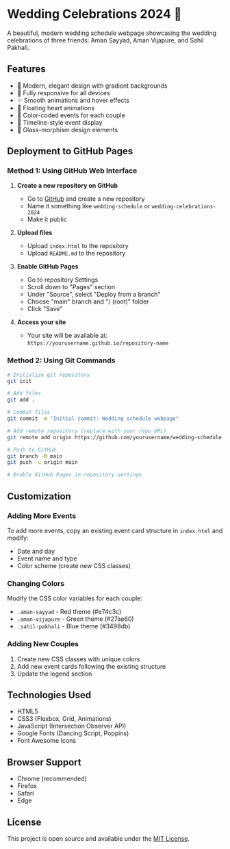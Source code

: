 # Wedding Celebrations 2024 🎉

A beautiful, modern wedding schedule webpage showcasing the wedding celebrations of three friends: Aman Sayyad, Aman Vijapure, and Sahil Pakhali.

## Features

- 🎨 Modern, elegant design with gradient backgrounds
- 📱 Fully responsive for all devices
- ✨ Smooth animations and hover effects
- 💝 Floating heart animations
- 🎯 Color-coded events for each couple
- 📅 Timeline-style event display
- 🌟 Glass-morphism design elements

## Deployment to GitHub Pages

### Method 1: Using GitHub Web Interface

1. **Create a new repository on GitHub**
   - Go to [GitHub](https://github.com) and create a new repository
   - Name it something like `wedding-schedule` or `wedding-celebrations-2024`
   - Make it public

2. **Upload files**
   - Upload `index.html` to the repository
   - Upload `README.md` to the repository

3. **Enable GitHub Pages**
   - Go to repository Settings
   - Scroll down to "Pages" section
   - Under "Source", select "Deploy from a branch"
   - Choose "main" branch and "/ (root)" folder
   - Click "Save"

4. **Access your site**
   - Your site will be available at: `https://yourusername.github.io/repository-name`

### Method 2: Using Git Commands

```bash
# Initialize git repository
git init

# Add files
git add .

# Commit files
git commit -m "Initial commit: Wedding schedule webpage"

# Add remote repository (replace with your repo URL)
git remote add origin https://github.com/yourusername/wedding-schedule.git

# Push to GitHub
git branch -M main
git push -u origin main

# Enable GitHub Pages in repository settings
```

## Customization

### Adding More Events
To add more events, copy an existing event card structure in `index.html` and modify:
- Date and day
- Event name and type
- Color scheme (create new CSS classes)

### Changing Colors
Modify the CSS color variables for each couple:
- `.aman-sayyad` - Red theme (#e74c3c)
- `.aman-vijapure` - Green theme (#27ae60)
- `.sahil-pakhali` - Blue theme (#3498db)

### Adding New Couples
1. Create new CSS classes with unique colors
2. Add new event cards following the existing structure
3. Update the legend section

## Technologies Used

- HTML5
- CSS3 (Flexbox, Grid, Animations)
- JavaScript (Intersection Observer API)
- Google Fonts (Dancing Script, Poppins)
- Font Awesome Icons

## Browser Support

- Chrome (recommended)
- Firefox
- Safari
- Edge

## License

This project is open source and available under the [MIT License](LICENSE).